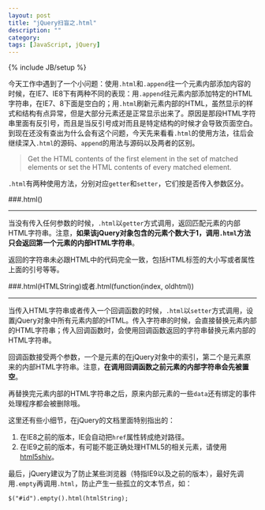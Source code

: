 ```yaml
---
layout: post
title: "jQuery扫盲之.html"
description: ""
category: 
tags: [JavaScript, jQuery]
---
```

{% include JB/setup %}

今天工作中遇到了一个小问题：使用`.html`和`.append`往一个元素内部添加内容的时候，在IE7、IE8下有两种不同的表现：用`.append`往元素内部添加特定的HTML字符串，在IE7、8下面是空白的；用`.html`刷新元素内部的HTML，虽然显示的样式和结构有点异常，但是大部分元素还是正常显示出来了。原因是那段HTML字符串里面有反引号，而且是当反引号成对而且是特定结构的时候才会导致页面空白。到现在还没有查出为什么会有这个问题，今天先来看看`.html`的使用方法，往后会继续深入`.html`的源码、`append`的用法与源码以及两者的区别。

> Get the HTML contents of the first element in the set of matched elements or set the HTML contents of every matched element.

`.html`有两种使用方法，分别对应`getter`和`setter`，它们按是否传入参数区分。

###.html()
____

当没有传入任何参数的时候，`.html`以`getter`方式调用，返回匹配元素的内部HTML字符串。注意，**如果该jQuery对象包含的元素个数大于1，调用`.html`方法只会返回第一个元素的内部HTML字符串**。

返回的字符串未必跟HTML中的代码完全一致，包括HTML标签的大小写或者属性上面的引号等等。

###.html(HTMLString)或者.html(function(index, oldhtml))
____

当传入HTML字符串或者传入一个回调函数的时候，`.html`以`setter`方式调用，设置jQuery对象中所有元素内部的HTML。传入字符串的时候，会直接替换元素内部的HTML字符串；传入回调函数时，会使用回调函数返回的字符串替换元素内部的HTML字符串。

回调函数接受两个参数，一个是元素的在jQuery对象中的索引，第二个是元素原来的内部HTML字符串。注意，**在调用回调函数之前元素的内部字符串会先被置空**。

再替换完元素内部的HTML字符串之后，原来内部元素的一些`data`还有绑定的事件处理程序都会被删除哦。

这里还有些小细节，在jQuery的文档里面特别指出的：

1. 在IE8之前的版本，IE会自动把`href`属性转成绝对路径。
2. 在IE9之前的版本，有可能不能正确处理HTML5的相关元素，请使用[html5shiv](http://code.google.com/p/html5shiv/)。

最后，jQuery建议为了防止某些浏览器（特指IE9以及之前的版本），最好先调用`.empty`再调用`.html`，防止产生一些孤立的文本节点，如：

    $("#id").empty().html(htmlString);
